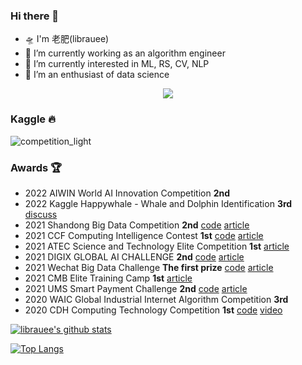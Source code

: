 ### Hi there 👋

- 🛸 I'm 老肥(librauee)
- 🚀 I’m currently working as an algorithm engineer
- 🚅 I’m currently interested in ML, RS, CV, NLP
- 🛵 I’m an enthusiast of data science

<p align="center"> 
 <img src="https://profile-counter.glitch.me/librauee/count.svg"/>
</p>

### Kaggle 🔥
![competition_light](https://road-to-kaggle-grandmaster.vercel.app/api/badges/librauee/competition/light)

### Awards 🏆

- 2022 AIWIN World AI Innovation Competition **2nd**
- 2022 Kaggle Happywhale - Whale and Dolphin Identification **3rd** [discuss](https://www.kaggle.com/competitions/happy-whale-and-dolphin/discussion/319896)
- 2021 Shandong Big Data Competition **2nd** [code](https://github.com/librauee/SD_ECG) [article](https://mp.weixin.qq.com/s/Zx0BZPKpap8XNDkyCFO4AA)
- 2021 CCF Computing Intelligence Contest **1st** [code](https://github.com/zui0711/Z-Lab/tree/main/2021%20CCF%20BDCI/%E7%B3%BB%E7%BB%9F%E8%AE%A4%E8%AF%81%E9%A3%8E%E9%99%A9%E9%A2%84%E6%B5%8BRank1)  [article](https://mp.weixin.qq.com/s/8sR4apBPBfS1uHnpoZNwAA)
- 2021 ATEC Science and Technology Elite Competition **1st** [article](https://mp.weixin.qq.com/s/4BAO8q-8QYeevtAmP5s2Pg)
- 2021 DIGIX GLOBAL AI CHALLENGE **2nd**  [code](https://github.com/librauee/DIGIX2021/tree/master)  [article](https://mp.weixin.qq.com/s/0iPsmVLnKCs4fTb15cb2Dw)
- 2021 Wechat Big Data Challenge **The first prize** [code](https://github.com/librauee/WBDC)  [article](https://mp.weixin.qq.com/s/qk7M9UCoFpRO1uMYcxrToQ)
- 2021 CMB Elite Training Camp **1st** [article](https://mp.weixin.qq.com/s/b-W0YhXpqs0ICUNSPhn_og)
- 2021 UMS Smart Payment Challenge **2nd** [code](https://github.com/librauee/YLSW) [article](https://mp.weixin.qq.com/s/mGpLnUcX5SVjaf4DobtRqg)
- 2020 WAIC Global Industrial Internet Algorithm Competition **3rd**
- 2020 CDH Computing Technology Competition **1st** [code](https://github.com/dengyin/MyCompetitions/tree/master/MoocCubeRank1) [video](https://www.bilibili.com/video/BV1ef4y1k7qF?spm_id_from=333.999.0.0)

[![librauee's github stats](https://github-readme-stats.vercel.app/api?username=librauee&show_icons=true)](https://github.com/anuraghazra/github-readme-stats)

[![Top Langs](https://github-readme-stats.vercel.app/api/top-langs/?username=librauee&layout=compact)](https://github.com/anuraghazra/github-readme-stats)
